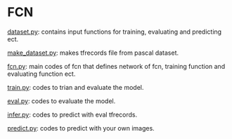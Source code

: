 # FCN

[dataset.py](dataset.py): contains input functions for training, evaluating and predicting ect. 

[make_dataset.py](dataset.py): makes tfrecords file from pascal dataset. 

[fcn.py](dataset.py): main codes of fcn that defines network of fcn, training function and evaluating function ect.

[train.py](train.py): codes to trian and evaluate the model. 

[eval.py](eval.py): codes to evaluate the model. 

[infer.py](infer.py): codes to predict with eval tfrecords. 

[predict.py](predict.py): codes to predict with your own images. 
